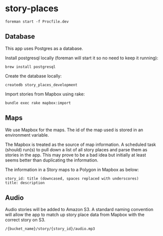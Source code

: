 story-places
============

`foreman start -f Procfile.dev`


Database
--------

This app uses Postgres as a database.

Install postgresql locally (foreman will start it so no need to keep it running):

`brew install postgresql`

Create the database locally:

`createdb story_places_development`

Import stories from Mapbox using rake:

`bundle exec rake mapbox:import`

Maps
----

We use Mapbox for the maps. The id of the map used is stored in an environment variable.

The Mapbox is treated as the source of map information. A scheduled task (should) run(s) to pull down a list of all story places and parse them as stories in the app. This may prove to be a bad idea but initially at least seems better than duplicating the information.

The information in a Story maps to a Polygon in Mapbox as below:

```
story_id: title (downcased, spaces replaced with underscores)
title: description
```

Audio
-----

Audio stories will be added to Amazon S3. A standard naming convention will allow the app to match up story place data from Mapbox with the correct story on S3.

`/{bucket_name}/story/{story_id}/audio.mp3`
